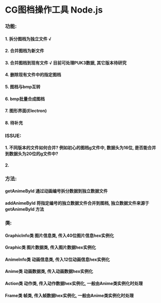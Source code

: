 # CG图档操作工具 Node.js

### 功能:
#### 1. 拆分图档为独立文件 √
#### 2. 合并图档为新文件 
#### 3. 合并图档到现有文件  √ 目前可处理PUK3数据, 其它版本待研究
#### 4. 删除现有文件中的指定图档
#### 5. 图档与bmp互转
#### 6. bmp批量合成图档
#### 7. 图形界面(Electron)
#### 8. 待补充

### ISSUE:
#### 1. 不同版本的文件如何合并? 例如初心的图档g文件中, 数据头为16位, 是否能合并到数据头为20位的g文件中?
#### 2. 

### 方法:
#### getAnimeById 通过动画编号拆分数据到独立数据文件
#### addAnimeById 将指定编号的独立数据文件合并到图档, 独立数据文件来源于 getAnimeById 方法
#### 
#### 

### 类:
#### GraphicInfo类 图片信息类, 传入40位图片信息hex实例化
#### Graphic类 图片数据类, 传入图片数据hex实例化
#### AnimeInfo类 动画信息类, 传入12位动画信息hex实例化
#### Anime类 动画数据类, 传入动画数据hex实例化
#### Action类 动作类, 传入动作数据hex实例化, 一般由Anime类实例化时处理
#### Frame类 帧类, 传入帧数据hex实例化, 一般由Anime类实例化时处理